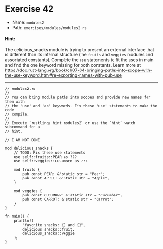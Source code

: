 # Exercise 42

- Name: ```modules2```
- Path: ```exercises/modules/modules2.rs```
#### Hint: 

The delicious_snacks module is trying to present an external interface that is
different than its internal structure (the `fruits` and `veggies` modules and
associated constants). Complete the `use` statements to fit the uses in main and
find the one keyword missing for both constants.
Learn more at https://doc.rust-lang.org/book/ch07-04-bringing-paths-into-scope-with-the-use-keyword.html#re-exporting-names-with-pub-use


---



```rust,editable
// modules2.rs
//
// You can bring module paths into scopes and provide new names for them with
// the 'use' and 'as' keywords. Fix these 'use' statements to make the code
// compile.
//
// Execute `rustlings hint modules2` or use the `hint` watch subcommand for a
// hint.

// I AM NOT DONE

mod delicious_snacks {
    // TODO: Fix these use statements
    use self::fruits::PEAR as ???
    use self::veggies::CUCUMBER as ???

    mod fruits {
        pub const PEAR: &'static str = "Pear";
        pub const APPLE: &'static str = "Apple";
    }

    mod veggies {
        pub const CUCUMBER: &'static str = "Cucumber";
        pub const CARROT: &'static str = "Carrot";
    }
}

fn main() {
    println!(
        "favorite snacks: {} and {}",
        delicious_snacks::fruit,
        delicious_snacks::veggie
    );
}

```
